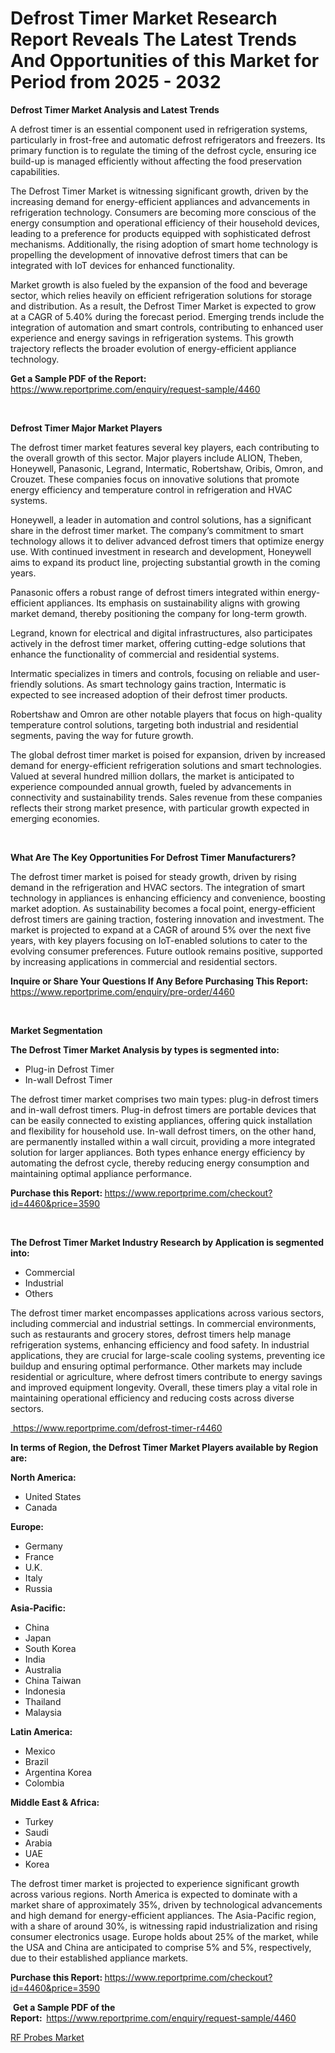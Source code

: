 <p><h1>Defrost Timer Market Research Report Reveals The Latest Trends And Opportunities of this Market for Period from 2025 - 2032</h1></p><p><strong>Defrost Timer Market Analysis and Latest Trends</strong></p>
<p><p>A defrost timer is an essential component used in refrigeration systems, particularly in frost-free and automatic defrost refrigerators and freezers. Its primary function is to regulate the timing of the defrost cycle, ensuring ice build-up is managed efficiently without affecting the food preservation capabilities. </p><p>The Defrost Timer Market is witnessing significant growth, driven by the increasing demand for energy-efficient appliances and advancements in refrigeration technology. Consumers are becoming more conscious of the energy consumption and operational efficiency of their household devices, leading to a preference for products equipped with sophisticated defrost mechanisms. Additionally, the rising adoption of smart home technology is propelling the development of innovative defrost timers that can be integrated with IoT devices for enhanced functionality.</p><p>Market growth is also fueled by the expansion of the food and beverage sector, which relies heavily on efficient refrigeration solutions for storage and distribution. As a result, the Defrost Timer Market is expected to grow at a CAGR of 5.40% during the forecast period. Emerging trends include the integration of automation and smart controls, contributing to enhanced user experience and energy savings in refrigeration systems. This growth trajectory reflects the broader evolution of energy-efficient appliance technology.</p></p>
<p><strong>Get a Sample PDF of the Report:&nbsp;</strong> <a href="https://www.reportprime.com/enquiry/request-sample/4460?utm_campaign=3014&utm_medium=2&utm_source=Github&utm_content=ia&utm_term=19032025&utm_id=defrost-timer">https://www.reportprime.com/enquiry/request-sample/4460</a></p>
<p>&nbsp;</p>
<p><strong>Defrost Timer Major Market Players</strong></p>
<p><p>The defrost timer market features several key players, each contributing to the overall growth of this sector. Major players include ALION, Theben, Honeywell, Panasonic, Legrand, Intermatic, Robertshaw, Oribis, Omron, and Crouzet. These companies focus on innovative solutions that promote energy efficiency and temperature control in refrigeration and HVAC systems.</p><p>Honeywell, a leader in automation and control solutions, has a significant share in the defrost timer market. The company’s commitment to smart technology allows it to deliver advanced defrost timers that optimize energy use. With continued investment in research and development, Honeywell aims to expand its product line, projecting substantial growth in the coming years.</p><p>Panasonic offers a robust range of defrost timers integrated within energy-efficient appliances. Its emphasis on sustainability aligns with growing market demand, thereby positioning the company for long-term growth. </p><p>Legrand, known for electrical and digital infrastructures, also participates actively in the defrost timer market, offering cutting-edge solutions that enhance the functionality of commercial and residential systems. </p><p>Intermatic specializes in timers and controls, focusing on reliable and user-friendly solutions. As smart technology gains traction, Intermatic is expected to see increased adoption of their defrost timer products.</p><p>Robertshaw and Omron are other notable players that focus on high-quality temperature control solutions, targeting both industrial and residential segments, paving the way for future growth.</p><p>The global defrost timer market is poised for expansion, driven by increased demand for energy-efficient refrigeration solutions and smart technologies. Valued at several hundred million dollars, the market is anticipated to experience compounded annual growth, fueled by advancements in connectivity and sustainability trends. Sales revenue from these companies reflects their strong market presence, with particular growth expected in emerging economies.</p></p>
<p>&nbsp;</p>
<p><strong>What Are The Key Opportunities For Defrost Timer Manufacturers?</strong></p>
<p><p>The defrost timer market is poised for steady growth, driven by rising demand in the refrigeration and HVAC sectors. The integration of smart technology in appliances is enhancing efficiency and convenience, boosting market adoption. As sustainability becomes a focal point, energy-efficient defrost timers are gaining traction, fostering innovation and investment. The market is projected to expand at a CAGR of around 5% over the next five years, with key players focusing on IoT-enabled solutions to cater to the evolving consumer preferences. Future outlook remains positive, supported by increasing applications in commercial and residential sectors.</p></p>
<p><strong>Inquire or Share Your Questions If Any Before Purchasing This Report:</strong> <a href="https://www.reportprime.com/enquiry/pre-order/4460?utm_campaign=3014&utm_medium=2&utm_source=Github&utm_content=ia&utm_term=19032025&utm_id=defrost-timer">https://www.reportprime.com/enquiry/pre-order/4460</a></p>
<p>&nbsp;</p>
<p><strong>Market Segmentation</strong></p>
<p><strong>The Defrost Timer Market Analysis by types is segmented into:</strong></p>
<p><ul><li>Plug-in Defrost Timer</li><li>In-wall Defrost Timer</li></ul></p>
<p><p>The defrost timer market comprises two main types: plug-in defrost timers and in-wall defrost timers. Plug-in defrost timers are portable devices that can be easily connected to existing appliances, offering quick installation and flexibility for household use. In-wall defrost timers, on the other hand, are permanently installed within a wall circuit, providing a more integrated solution for larger appliances. Both types enhance energy efficiency by automating the defrost cycle, thereby reducing energy consumption and maintaining optimal appliance performance.</p></p>
<p><strong>Purchase this Report:&nbsp;</strong><a href="https://www.reportprime.com/checkout?id=4460&price=3590&utm_campaign=3014&utm_medium=2&utm_source=Github&utm_content=ia&utm_term=19032025&utm_id=defrost-timer">https://www.reportprime.com/checkout?id=4460&price=3590</a></p>
<p>&nbsp;</p>
<p><strong>The Defrost Timer Market Industry Research by Application is segmented into:</strong></p>
<p><ul><li>Commercial</li><li>Industrial</li><li>Others</li></ul></p>
<p><p>The defrost timer market encompasses applications across various sectors, including commercial and industrial settings. In commercial environments, such as restaurants and grocery stores, defrost timers help manage refrigeration systems, enhancing efficiency and food safety. In industrial applications, they are crucial for large-scale cooling systems, preventing ice buildup and ensuring optimal performance. Other markets may include residential or agriculture, where defrost timers contribute to energy savings and improved equipment longevity. Overall, these timers play a vital role in maintaining operational efficiency and reducing costs across diverse sectors.</p></p>
<p><a href="https://www.reportprime.com/defrost-timer-r4460?utm_campaign=3014&utm_medium=2&utm_source=Github&utm_content=ia&utm_term=19032025&utm_id=defrost-timer">&nbsp;https://www.reportprime.com/defrost-timer-r4460</a></p>
<p><strong>In terms of Region, the Defrost Timer Market Players available by Region are:</strong></p>
<p>
    <p> <strong> North America: </strong>
        <ul>
            <li>United States</li>
            <li>Canada</li>
        </ul>
        </p> 
    <p> <strong> Europe: </strong>
        <ul>
            <li>Germany</li>
            <li>France</li>
            <li>U.K.</li>
            <li>Italy</li>
            <li>Russia</li>
        </ul>
        </p> 
    <p> <strong> Asia-Pacific: </strong>
        <ul>
            <li>China</li>
            <li>Japan</li>
            <li>South Korea</li>
            <li>India</li>
            <li>Australia</li>
            <li>China Taiwan</li>
            <li>Indonesia</li>
            <li>Thailand</li>
            <li>Malaysia</li>
        </ul>
        </p> 
    <p> <strong> Latin America: </strong>
        <ul>
            <li>Mexico</li>
            <li>Brazil</li>
            <li>Argentina Korea</li>
            <li>Colombia</li>
        </ul>
        </p> 
    <p> <strong> Middle East & Africa: </strong>
        <ul>
            <li>Turkey</li>
            <li>Saudi</li>
            <li>Arabia</li>
            <li>UAE</li>
            <li>Korea</li>
        </ul>
    </p>
    </p>
<p><p>The defrost timer market is projected to experience significant growth across various regions. North America is expected to dominate with a market share of approximately 35%, driven by technological advancements and high demand for energy-efficient appliances. The Asia-Pacific region, with a share of around 30%, is witnessing rapid industrialization and rising consumer electronics usage. Europe holds about 25% of the market, while the USA and China are anticipated to comprise 5% and 5%, respectively, due to their established appliance markets.</p></p>
<p><strong>Purchase this Report: </strong><a href="https://www.reportprime.com/checkout?id=4460&price=3590&utm_campaign=3014&utm_medium=2&utm_source=Github&utm_content=ia&utm_term=19032025&utm_id=defrost-timer">https://www.reportprime.com/checkout?id=4460&price=3590</a></p>
<p>&nbsp;<strong>Get a Sample PDF of the Report:&nbsp;&nbsp;</strong><a href="https://www.reportprime.com/enquiry/request-sample/4460?utm_campaign=3014&utm_medium=2&utm_source=Github&utm_content=ia&utm_term=19032025&utm_id=defrost-timer">https://www.reportprime.com/enquiry/request-sample/4460</a></p>
<p><strong></strong></p>
<p><p><a href="https://github.com/saaindosya/Market-Research-Report-List-1/blob/main/rf-probes-market.md?utm_campaign=3014&utm_medium=2&utm_source=Github&utm_content=ia&utm_term=19032025&utm_id=defrost-timer">RF Probes Market</a></p></p>